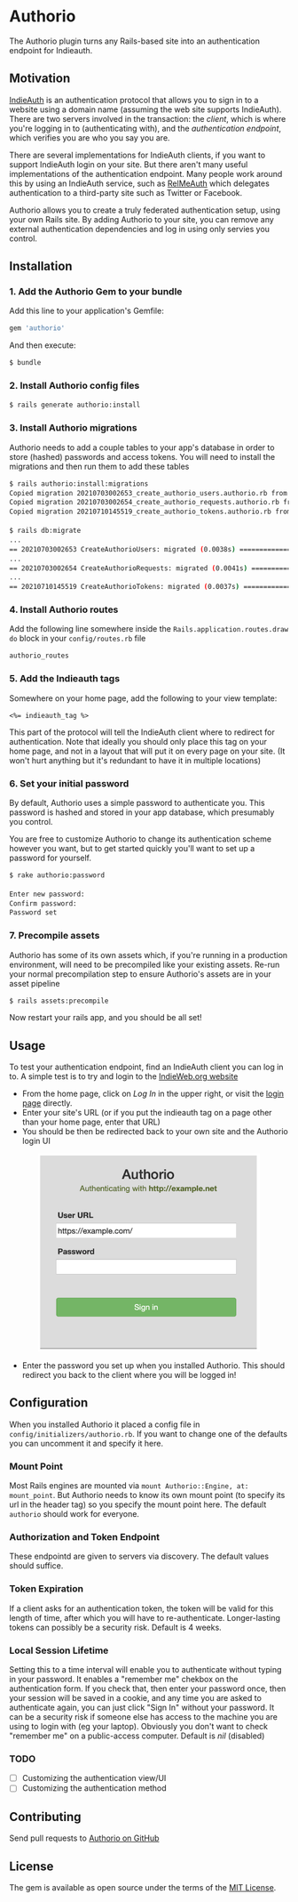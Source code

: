 # Authorio
The Authorio plugin turns any Rails-based site into an authentication endpoint for Indieauth.

## Motivation
[IndieAuth](https://indieauth.com/faq) is an authentication protocol that allows you to sign in to a website using a domain name (assuming the web site supports IndieAuth). There are two servers involved in the transaction: the *client*, which is where you're logging in to (authenticating with), and the *authentication endpoint*, which verifies you are who you say you are.

There are several implementations for IndieAuth clients, if you want to support IndieAuth login on your site. But there aren't many useful implementations of the authentication endpoint. Many people work around this by using an IndieAuth service, such as [RelMeAuth](https://indieweb.org/RelMeAuth) which delegates authentication to a third-party site such as Twitter or Facebook.

Authorio allows you to create a truly federated authentication setup, using your own Rails site. By adding Authorio to your site, you can remove any external authentication dependencies and log in using only servies you control.

## Installation

### 1. Add the Authorio Gem to your bundle
Add this line to your application's Gemfile:

```ruby
gem 'authorio'
```

And then execute:
```bash
$ bundle
```

### 2. Install Authorio config files
```bash
$ rails generate authorio:install
```

### 3. Install Authorio migrations
Authorio needs to add a couple tables to your app's database in order to store (hashed) passwords and access tokens.
You will need to install the migrations and then run them to add these tables
```bash
$ rails authorio:install:migrations
Copied migration 20210703002653_create_authorio_users.authorio.rb from authorio
Copied migration 20210703002654_create_authorio_requests.authorio.rb from authorio
Copied migration 20210710145519_create_authorio_tokens.authorio.rb from authorio

$ rails db:migrate
...
== 20210703002653 CreateAuthorioUsers: migrated (0.0038s) =====================
...
== 20210703002654 CreateAuthorioRequests: migrated (0.0041s) ==================
...
== 20210710145519 CreateAuthorioTokens: migrated (0.0037s) ====================
```


### 4. Install Authorio routes
Add the following line somewhere inside the `Rails.application.routes.draw do` block in your `config/routes.rb` file
```ruby
authorio_routes
```

### 5. Add the Indieauth tags
Somewhere on your home page, add the following to your view template:
```erb
<%= indieauth_tag %>
```

This part of the protocol will tell the IndieAuth client where to redirect for authentication. Note that ideally
you should only place this tag on your home page, and not in a layout that will put it on every page on your site.
(It won't hurt anything but it's redundant to have it in multiple locations)

### 6. Set your initial password
By default, Authorio uses a simple password to authenticate you. This password is hashed and stored in your app
database, which presumably you control.

You are free to customize Authorio to change its authentication scheme however you want, but to get started
quickly you'll want to set up a password for yourself.

```bash
$ rake authorio:password

Enter new password: 
Confirm password: 
Password set
```

### 7. Precompile assets

Authorio has some of its own assets which, if you're running in a production environment, will need to be precompiled
like your existing assets. Re-run your normal precompilation step to ensure Authorio's assets are in your asset pipeline
```bash
$ rails assets:precompile
```
Now restart your rails app, and you should be all set!

## Usage

To test your authentication endpoint, find an IndieAuth client you can log in to. A simple test is to try and login
to the [IndieWeb.org website](https://indieweb.org)

- From the home page, click on *Log In* in the upper right, or visit the [login page](https://sso.indieweb.org/login?url=https%3A%2F%2Findieweb.org%2FMain_Page) directly.
- Enter your site's URL (or if you put the indieauth tag on a page other than your home page, enter that URL)
- You should be then be redirected back to your own site and the Authorio login UI
<p align="center">
<img src="./auth-ui.png" width="400">
</p>

- Enter the password you set up when you installed Authorio. This should redirect you back to the client where you
will be logged in!

## Configuration

When you installed Authorio it placed a config file in `config/initializers/authorio.rb`. If you want to change
one of the defaults you can uncomment it and specify it here.

### Mount Point

Most Rails engines are mounted via `mount Authorio::Engine, at: mount_point`. But Authorio needs to know its own
mount point (to specify its url in the header tag) so you specify the mount point here. The default `authorio`
should work for everyone.

### Authorization and Token Endpoint

These endpointd are given to servers via discovery. The default values should suffice.

### Token Expiration

If a client asks for an authentication token, the token will be valid for this length of time, after which
you will have to re-authenticate. Longer-lasting
tokens can possibly be a security risk. Default is 4 weeks.

### Local Session Lifetime

Setting this to a time interval will enable you to authenticate without typing in your password. It enables a
"remember me" chekbox on the authentication form. If you check that, then enter your
password once, then your session will be saved in a cookie, and any time you are asked to authenticate again,
you can just click "Sign In" without your password. It can be a security risk if someone else has access to
the machine you are using to login with (eg your laptop). Obviously you don't want to check "remember me"
on a public-access computer. Default is *nil* (disabled)

### TODO

- [ ] Customizing the authentication view/UI
- [ ] Customizing the authentication method

## Contributing
Send pull requests to [Authorio on GitHub](https://github.com/reiterate-app/authorio)

## License
The gem is available as open source under the terms of the [MIT License](https://opensource.org/licenses/MIT).
